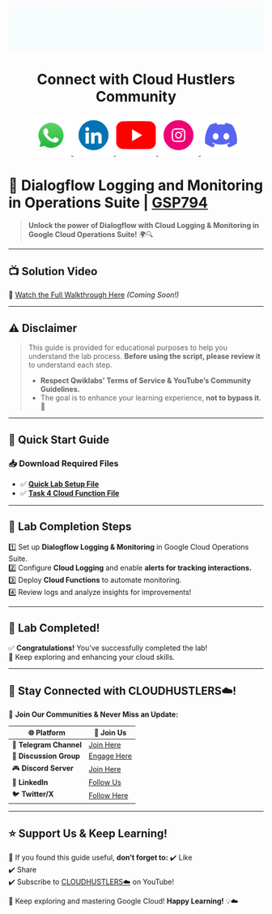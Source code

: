 ![API Gateway Banner](https://raw.githubusercontent.com/Cloud-Hustlers/content/f9a8642976ea21cd234c91239431e41f05264842/gif/12.gif)

<div align="center">
  
# Connect with Cloud Hustlers Community
</div>

<p align="center">
  <a href="https://whatsapp.cloudhustlers.in" target="_blank">
    <img src="https://raw.githubusercontent.com/Cloud-Hustlers/content/main/gif/whatsapp.gif" alt="WhatsApp" width="80">
  </a>
  <a href="https://in.linkedin.com/company/cloud-hustlers" target="_blank">
    <img src="https://raw.githubusercontent.com/Cloud-Hustlers/content/main/gif/linkedin%20gif.gif" alt="LinkedIn" width="80">
  </a>
  <a href="https://www.youtube.com/@CloudHustlers" target="_blank">
    <img src="https://raw.githubusercontent.com/Cloud-Hustlers/content/main/gif/youtube.png" alt="Youtube" width="80">
  </a>
  <a href="https://instagram.com/cloud_hustlers" target="_blank">
    <img src="https://raw.githubusercontent.com/Cloud-Hustlers/content/main/gif/insta.gif" alt="Instagram" width="80">
  </a>
  <a href="https://discord.gg/MdbVq7BJNd" target="_blank">
    <img src="https://raw.githubusercontent.com/Cloud-Hustlers/content/main/gif/discord.gif" alt="GitHub" width="80">
  </a>
</p>

# 🚀 Dialogflow Logging and Monitoring in Operations Suite | [GSP794](https://www.cloudskillsboost.google/focuses/12366?parent=catalog)

> **Unlock the power of Dialogflow with Cloud Logging & Monitoring in Google Cloud Operations Suite!** 🌍🔍

---

## 📺 **Solution Video**
🎥 [Watch the Full Walkthrough Here]() *(Coming Soon!)*

---

## ⚠️ **Disclaimer**
> This guide is provided for educational purposes to help you understand the lab process. **Before using the script, please review it** to understand each step. 
> - **Respect Qwiklabs' Terms of Service & YouTube’s Community Guidelines.**  
> - The goal is to enhance your learning experience, **not to bypass it.** 🚀  

---

## 📂 **Quick Start Guide**
### 📥 **Download Required Files**
- ✅ **[Quick Lab Setup File](https://github.com/Cloud-Hustlers/Lab_Solutions/blob/master/Dialogflow%20Logging%20and%20Monitoring%20in%20Operations%20Suite/hustler794.zip)**
- ✅ **[Task 4 Cloud Function File](https://github.com/Cloud-Hustlers/Lab_Solutions/blob/master/Dialogflow%20Logging%20and%20Monitoring%20in%20Operations%20Suite/pigeon-travel-gsp-794-cloud-function.zip)**

---

## 🎯 **Lab Completion Steps**
1️⃣ Set up **Dialogflow Logging & Monitoring** in Google Cloud Operations Suite.  
2️⃣ Configure **Cloud Logging** and enable **alerts for tracking interactions.**  
3️⃣ Deploy **Cloud Functions** to automate monitoring.  
4️⃣ Review logs and analyze insights for improvements!  

---

## 🎉 **Lab Completed!**
✅ **Congratulations!** You've successfully completed the lab!  
🚀 Keep exploring and enhancing your cloud skills.  

---

## 🌟 **Stay Connected with CLOUDHUSTLERS☁️!**
🔹 **Join Our Communities & Never Miss an Update:**

| 🌐 **Platform** | 🔗 **Join Us** |
|--------------|----------------|
| 📢 **Telegram Channel** | [Join Here](https://t.me/Cloud_Hustlers) |
| 💬 **Discussion Group** | [Engage Here](https://t.me/Cloud_Hustlers) |
| 🎮 **Discord Server** | [Join Here](https://discord.gg/STKYdjyv) |
| 💼 **LinkedIn** | [Follow Us](https://www.linkedin.com/company/hustler-linkedin/) |
| 🐦 **Twitter/X** | [Follow Here](https://x.com/hustler7) |

---

## ⭐ **Support Us & Keep Learning!**
💖 If you found this guide useful, **don’t forget to:**
✔️ Like  
✔️ Share  
✔️ Subscribe to [CLOUDHUSTLERS☁️](https://www.youtube.com/@CloudHustlers) on YouTube!

🚀 Keep exploring and mastering Google Cloud! **Happy Learning!** 💡☁️
